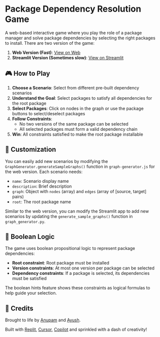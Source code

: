 # Package Dependency Resolution Game

A web-based interactive game where you play the role of a package manager and solve package dependencies by selecting the right packages to install. There are two version of the game:

1. **Web Version (Fast)**: [View on Web](https://anp-scp.github.io/package_resolving_game/)
2. **Streamlit Version (Sometimes slow)**: [View on Streamlit](https://package-puzzle.streamlit.app/)



## 🎮 How to Play

1. **Choose a Scenario**: Select from different pre-built dependency scenarios
2. **Understand the Goal**: Select packages to satisfy all dependencies for the root package
3. **Select Packages**: Click on nodes in the graph or use the package buttons to select/deselect packages
4. **Follow Constraints**: 
   - No two versions of the same package can be selected
   - All selected packages must form a valid dependency chain
5. **Win**: All constraints satisfied to make the root package installable

## 🔧 Customization

You can easily add new scenarios by modifying the `GraphGenerator.generateSampleGraphs()` function in `graph-generator.js` for the web version. Each scenario needs:

- `name`: Scenario display name
- `description`: Brief description
- `graph`: Object with `nodes` (array) and `edges` (array of [source, target] pairs)
- `root`: The root package name

Similar to the web version, you can modify the Streamlit app to add new scenarios by updating the `generate_sample_graphs()` function in `graph_generator.py`.

## 🧠 Boolean Logic

The game uses boolean propositional logic to represent package dependencies:

- **Root constraint**: Root package must be installed
- **Version constraints**: At most one version per package can be selected  
- **Dependency constraints**: If a package is selected, its dependencies must be satisfied

The boolean hints feature shows these constraints as logical formulas to help guide your selection.

## 👥 Credits

Brought to life by [Anupam](https://github.com/anp-scp) and [Ayush](https://github.com/AyushShrivstava).

Built with [Replit](https://replit.com/), [Cursor](https://www.cursor.com/), [Copilot](https://github.com/features/copilot) and sprinkled with a dash of creativity!
